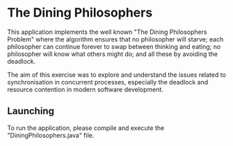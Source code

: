 # The Dining Philosophers
This application implements the well known "The Dining Philosophers Problem" where the algorithm ensures that no philosopher will starve; each philosopher can continue forever to swap between thinking and eating; no philosopher will know what others might do; and all these by avoiding the deadlock.

The aim of this exercise was to explore and understand the issues related to synchronisation in concurrent processes, especially the deadlock and resource contention in modern software development.

## Launching
To run the application, please compile and execute the "DiningPhilosophers.java" file. 